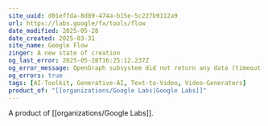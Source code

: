 ```yaml
---
site_uuid: d01effda-8d89-474a-b15e-5c227b9112a9
url: https://labs.google/fx/tools/flow
date_modified: 2025-05-28
date_created: 2025-03-31
site_name: Google Flow
zinger: A new state of creation
og_last_error: 2025-05-28T16:25:12.237Z
og_error_message: OpenGraph subsystem did not return any data (timeout or crash).
og_errors: true
tags: [AI-Toolkit, Generative-AI, Text-to-Video, Video-Generators]
product_of: "[[organizations/Google Labs|Google Labs]]"
---
```


A product of [[organizations/Google Labs]].

